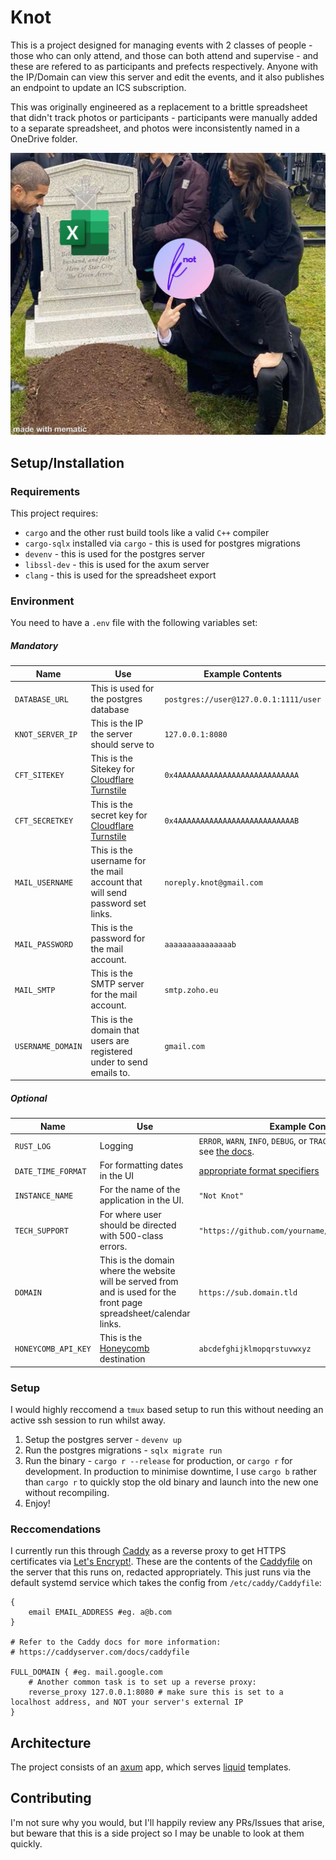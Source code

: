 # Knot
This is a project designed for managing events with 2 classes of people - those who can only attend, and those can both attend and supervise - and these are refered to as participants and prefects respectively. Anyone with the IP/Domain can view this server and edit the events, and it also publishes an endpoint to update an ICS subscription.

This was originally engineered as a replacement to a brittle spreadsheet that didn't track photos or participants - participants were manually added to a separate spreadsheet, and photos were inconsistently named in a OneDrive folder.

![excel_ugh.png](excel_ugh.png)

## Setup/Installation

### Requirements
This project requires:
 - `cargo` and the other rust build tools like a valid `C++` compiler
 - `cargo-sqlx` installed via `cargo` - this is used for postgres migrations
 - `devenv` - this is used for the postgres server
 - `libssl-dev` - this is used for the axum server
 - `clang` - this is used for the spreadsheet export

### Environment
You need to have a `.env` file with the following variables set:

##### Mandatory
|Name|Use|Example Contents|
|--|--|--|
|`DATABASE_URL`|This is used for the postgres database|`postgres://user@127.0.0.1:1111/user`|
|`KNOT_SERVER_IP`|This is the IP the server should serve to|`127.0.0.1:8080`|
|`CFT_SITEKEY`|This is the Sitekey for [Cloudflare Turnstile](https://developers.cloudflare.com/turnstile/)|`0x4AAAAAAAAAAAAAAAAAAAAAAAAAAA`|
|`CFT_SECRETKEY`|This is the secret key for [Cloudflare Turnstile](https://developers.cloudflare.com/turnstile/)|`0x4AAAAAAAAAAAAAAAAAAAAAAAAAAB`|
|`MAIL_USERNAME`|This is the username for the mail account that will send password set links.|`noreply.knot@gmail.com`|
|`MAIL_PASSWORD`|This is the password for the mail account.|`aaaaaaaaaaaaaaab`|
|`MAIL_SMTP`|This is the SMTP server for the mail account.|`smtp.zoho.eu`|
|`USERNAME_DOMAIN`|This is the domain that users are registered under to send emails to.|`gmail.com`|


##### Optional
|Name|Use|Example Contents|Default|
|--|--|--|--|
|`RUST_LOG`|Logging|`ERROR`, `WARN`, `INFO`, `DEBUG`, or `TRACE`. For more examples, see [the docs](https://docs.rs/tracing-subscriber/latest/tracing_subscriber/filter/struct.EnvFilter.html#example-syntax).|No logging|
|`DATE_TIME_FORMAT`|For formatting dates in the UI|[appropriate format specifiers](https://docs.rs/chrono/0.4.24/chrono/format/strftime/index.html)|`"%c"`|
|`INSTANCE_NAME`|For the name of the application in the UI.|`"Not Knot"`|`"House Events Manager"`|
|`TECH_SUPPORT`|For where user should be directed with 500-class errors.|`"https://github.com/yourname/yourfork/issues/new"`|`"https://google.com"`|
|`DOMAIN`|This is the domain where the website will be served from and is used for the front page spreadsheet/calendar links.|`https://sub.domain.tld`|N/A|
|`HONEYCOMB_API_KEY`|This is the [Honeycomb](https://honeycomb.io) destination|`abcdefghijklmopqrstuvwxyz`|N/A|


### Setup
I would highly reccomend a `tmux` based setup to run this without needing an active ssh session to run whilst away.
1) Setup the postgres server - `devenv up`
2) Run the postgres migrations - `sqlx migrate run`
3) Run the binary - `cargo r --release` for production, or `cargo r` for development. In production to minimise downtime, I use `cargo b` rather than `cargo r` to quickly stop the old binary and launch into the new one without recompiling. 
4) Enjoy!

### Reccomendations
I currently run this through [Caddy](https://caddyserver.com/) as a reverse proxy to get HTTPS certificates via [Let's Encrypt!](https://letsencrypt.org/).
These are the contents of the [Caddyfile](https://caddyserver.com/docs/caddyfile) on the server that this runs on, redacted appropriately. This just runs via the default systemd service which takes the config from `/etc/caddy/Caddyfile`:
```
{
    email EMAIL_ADDRESS #eg. a@b.com
}

# Refer to the Caddy docs for more information:
# https://caddyserver.com/docs/caddyfile

FULL_DOMAIN { #eg. mail.google.com
    # Another common task is to set up a reverse proxy:
    reverse_proxy 127.0.0.1:8080 # make sure this is set to a localhost address, and NOT your server's external IP
}
```


## Architecture

The project consists of an [axum](https://lib.rs/axum) app, which serves [liquid](https://shopify.github.io/liquid/) templates.

## Contributing

I'm not sure why you would, but I'll happily review any PRs/Issues that arise, but beware that this is a side project so I may be unable to look at them quickly.
